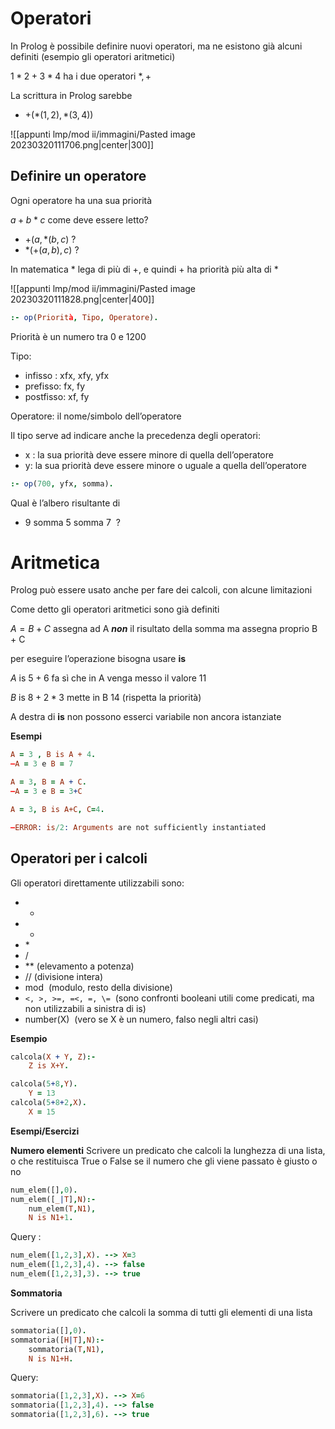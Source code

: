 
# Operatori

In Prolog è possibile definire nuovi operatori, ma ne esistono già alcuni definiti (esempio gli operatori aritmetici)

$1*2+3*4$ ha i due operatori $*,+$

La scrittura in Prolog sarebbe
- $+(*(1,2),*(3,4))$

![[appunti lmp/mod ii/immagini/Pasted image 20230320111706.png|center|300]]

## Definire un operatore

Ogni operatore ha una sua priorità

$a + b*c$ come deve essere letto?

- $+(a, *(b,c)$ ?
- $*( +(a,b), c)$ ?

In matematica $*$ lega di più di $+$, e quindi $+$ ha priorità più alta di $*$

![[appunti lmp/mod ii/immagini/Pasted image 20230320111828.png|center|400]]


```prolog
:- op(Priorità, Tipo, Operatore).
```

Priorità è un numero tra 0 e 1200

Tipo:
- infisso : xfx, xfy, yfx
- prefisso: fx, fy
- postfisso: xf, fy

Operatore: il nome/simbolo dell’operatore

Il tipo serve ad indicare anche la precedenza degli operatori:
- x : la sua priorità deve essere minore di quella dell’operatore
- y: la sua priorità deve essere minore o uguale a quella dell’operatore

```prolog
:- op(700, yfx, somma).
```

Qual è l’albero risultante di
- 9 somma 5 somma 7  ?

# Aritmetica

Prolog può essere usato anche per fare dei calcoli, con alcune limitazioni

Come detto gli operatori aritmetici sono già definiti

$A = B + C$ assegna ad A _**non**_ il risultato della somma ma assegna proprio B + C

per eseguire l’operazione bisogna usare **is**

$A$ is $5 + 6$ fa sì che in A venga messo il valore 11

$B$ is $8 + 2 * 3$ mette in B 14 (rispetta la priorità)

A destra di **is** non possono esserci variabile non ancora istanziate

**Esempi**

```prolog
A = 3 , B is A + 4.
–A = 3 e B = 7

A = 3, B = A + C.
–A = 3 e B = 3+C

A = 3, B is A+C, C=4.

–ERROR: is/2: Arguments are not sufficiently instantiated
```

## Operatori per i calcoli

Gli operatori direttamente utilizzabili sono:

- +
- -
- $*$
- /
- $**$ (elevamento a potenza)
- $//$ (divisione intera)
- mod  (modulo, resto della divisione)
- `<, >, >=, =<, =, \=`  (sono confronti booleani utili come predicati, ma non utilizzabili a sinistra di is)
- number(X)  (vero se X è un numero, falso negli altri casi)

**Esempio**

```prolog
calcola(X + Y, Z):-
    Z is X+Y.

calcola(5+8,Y).
	Y = 13
calcola(5+8+2,X).
	X = 15
```

**Esempi/Esercizi**

**Numero elementi**
Scrivere un predicato che calcoli la lunghezza di una lista, o che restituisca True o False se il numero che gli viene passato è giusto o no

```prolog
num_elem([],0).
num_elem([_|T],N):-
    num_elem(T,N1),
    N is N1+1.
```

Query : 
```prolog
num_elem([1,2,3],X). --> X=3
num_elem([1,2,3],4). --> false
num_elem([1,2,3],3). --> true
```

**Sommatoria**

Scrivere un predicato che calcoli la somma di tutti gli elementi di una lista 

```prolog
sommatoria([],0).
sommatoria([H|T],N):-
    sommatoria(T,N1),
    N is N1+H.
```

Query:

```prolog
sommatoria([1,2,3],X). --> X=6
sommatoria([1,2,3],4). --> false
sommatoria([1,2,3],6). --> true
```